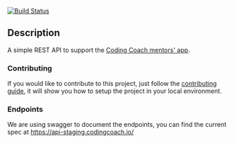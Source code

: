 
[![Build Status](https://travis-ci.org/Coding-Coach/find-a-mentor-api.svg?branch=master)](https://travis-ci.org/Coding-Coach/find-a-mentor-api)

## Description

A simple REST API to support the [Coding Coach mentors' app](https://mentors.codingcoach.io/).

### Contributing
If you would like to contribute to this project, just follow the [contributing guide](CONTRIBUTING.md), it will show you how to setup the project in your local environment.

### Endpoints
We are using swagger to document the endpoints, you can find the current spec at https://api-staging.codingcoach.io/
